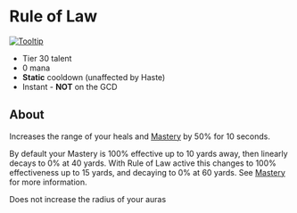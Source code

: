 # Rule of Law

[![Tooltip](https://user-images.githubusercontent.com/4565223/39841451-0ac84f44-53e3-11e8-9028-3a335e68c75b.png)](https://beta.wowdb.com/spells/214202-rule-of-law)

- Tier 30 talent
- 0 mana
- **Static** cooldown (unaffected by Haste)
- Instant - **NOT** on the GCD

## About

Increases the range of your heals and [Mastery](/Mastery.md) by 50% for 10 seconds.

By default your Mastery is 100% effective up to 10 yards away, then linearly decays to 0% at 40 yards. With Rule of Law active this changes to 100% effectiveness up to 15 yards, and decaying to 0% at 60 yards. See [Mastery](/Mastery.md) for more information.

Does not increase the radius of your auras
